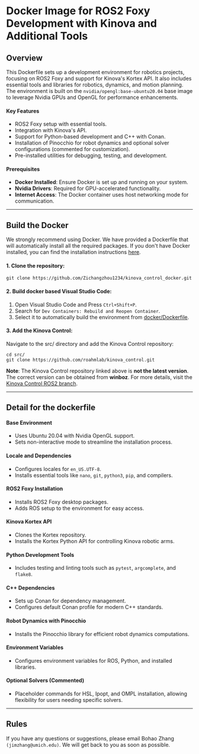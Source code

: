 # Docker Image for ROS2 Foxy Development with Kinova and Additional Tools

## Overview

This Dockerfile sets up a development environment for robotics projects, focusing on ROS2 Foxy and support for Kinova's Kortex API. It also includes essential tools and libraries for robotics, dynamics, and motion planning. The environment is built on the `nvidia/opengl:base-ubuntu20.04` base image to leverage Nvidia GPUs and OpenGL for performance enhancements.

#### Key Features
- ROS2 Foxy setup with essential tools.
- Integration with Kinova's API.
- Support for Python-based development and C++ with Conan.
- Installation of Pinocchio for robot dynamics and optional solver configurations (commented for customization).
- Pre-installed utilities for debugging, testing, and development.

#### Prerequisites

- **Docker Installed**: Ensure Docker is set up and running on your system.
- **Nvidia Drivers**: Required for GPU-accelerated functionality.
- **Internet Access**: The Docker container uses host networking mode for communication.

---

## Build the Docker

We strongly recommend using Docker. We have provided a Dockerfile that will automatically install all the required packages. If you don't have Docker installed, you can find the installation instructions [here](https://docs.docker.com/engine/install/ubuntu/#install-using-the-repository).

#### 1. Clone the repository:

```shell
git clone https://github.com/Zichangzhou1234/kinova_control_docker.git
```

#### 2. Build docker based Visual Studio Code:
1. Open Visual Studio Code and Press `Ctrl+Shift+P`.
2. Search for `Dev Containers: Rebuild and Reopen Container`.
3. Select it to automatically build the environment from [docker/Dockerfile](docker/Dockerfile).

#### 3. Add the Kinova Control:
Navigate to the src/ directory and add the Kinova Control repository:
```shell
cd src/
git clone https://github.com/roahmlab/kinova_control.git
```
**Note**: The Kinova Control repository linked above is **not the latest version**. The correct version can be obtained from **winboz**. For more details, visit the [Kinova Control ROS2 branch](https://github.com/roahmlab/kinova_control/tree/ros2).



<!-- ### HSL
You should complete HSL steps BEFORE you build the docker image otherwise you will have error.

We have selected [HSL](https://www.hsl.rl.ac.uk/) to solve large linear systems in the nonlinear optimization problem. 
Please follow the instructions below to complete the installation.
Note that this is ONLY for SINGLE PRECISION version!!!
1. Go to [HSL MA57](https://www.hsl.rl.ac.uk/catalogue/hsl_ma57.html) official website. Click `Code Download` and follow its instructions. After submitting the request, wait a few minute for email reply.
2. Download the code in the link that HSL provides you. The name of the zip file and the folder inside it is going to be `hsl_ma57` + its version number. 
3. Extract the code and rename the folder as `hsl_ma57`. Compress the folder again and rename the zip file as `hsl_ma57.zip` (just make sure both of them are named as `hsl_ma57` by removing the version number).
4. Note: This zip file will later be 'unziped' and built inside the docker container. -->

---

## Detail for the dockerfile

#### Base Environment
- Uses Ubuntu 20.04 with Nvidia OpenGL support.
- Sets non-interactive mode to streamline the installation process.

#### Locale and Dependencies
- Configures locales for `en_US.UTF-8`.
- Installs essential tools like `nano`, `git`, `python3`, `pip`, and compilers.

#### ROS2 Foxy Installation
- Installs ROS2 Foxy desktop packages.
- Adds ROS setup to the environment for easy access.

#### Kinova Kortex API
- Clones the Kortex repository.
- Installs the Kortex Python API for controlling Kinova robotic arms.

#### Python Development Tools
- Includes testing and linting tools such as `pytest`, `argcomplete`, and `flake8`.

#### C++ Dependencies
- Sets up Conan for dependency management.
- Configures default Conan profile for modern C++ standards.

#### Robot Dynamics with Pinocchio
- Installs the Pinocchio library for efficient robot dynamics computations.

#### Environment Variables
- Configures environment variables for ROS, Python, and installed libraries.

#### Optional Solvers (Commented)
- Placeholder commands for HSL, Ipopt, and OMPL installation, allowing flexibility for users needing specific solvers.

---
## Rules
If you have any questions or suggestions, please email Bohao Zhang `(jimzhang@umich.edu)`.
We will get back to you as soon as possible.











